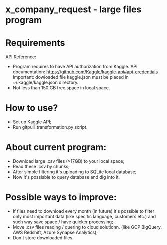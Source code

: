 # x_company_request - large files program

# Requirements
API Reference:
* Program requires to have API authorization from Kaggle. 
API documentation: https://github.com/Kaggle/kaggle-api#api-credentials
Important: dowloaded file kaggle.json must be placed in ~/.kaggle/kaggle.json directory.
* Not less than 150 GB free space in local space.

# How to use? 
* Set up Kaggle API;
* Run gitpull_transformation.py script. 

# About current program:
* Download large .csv files (>17GB) to your local space;
* Read these .csv by chunks;
* After simple filtering it's uploading to SQLite local database;
* Now it's possisble to query database and dig into it.

# Possible ways to improve:
* If files need to download every month (in future) it's possible to filter only most important data (like specific language, customers etc.) and such way save space / have quicker processing;
* Move .csv files reading / quering to cloud solutionn. (like GCP BigQuery, AWS Redshift, Azure Synapse Analytics);
* Don't store downloaded files.   
